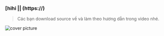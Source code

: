 ### [hihi || (https://)
> Các bạn download source về và làm theo hương dẫn trong video nhé.


![cover picture](./img/hpbd2021p2.jpg)
